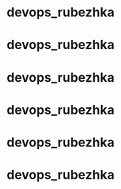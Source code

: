 # devops_rubezhka
# devops_rubezhka
# devops_rubezhka
# devops_rubezhka
# devops_rubezhka
# devops_rubezhka
